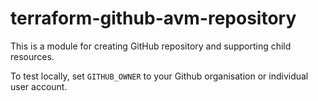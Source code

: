 # terraform-github-avm-repository

This is a module for creating GitHub repository and supporting child resources.

To test locally, set `GITHUB_OWNER` to your Github organisation or individual user account.
